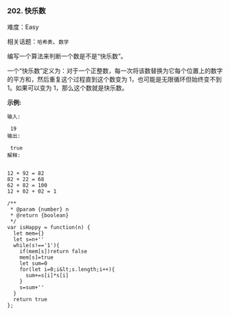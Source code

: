 ### 202. 快乐数

难度：Easy

相关话题：`哈希表`、`数学`

编写一个算法来判断一个数是不是&ldquo;快乐数&rdquo;。



一个&ldquo;快乐数&rdquo;定义为：对于一个正整数，每一次将该数替换为它每个位置上的数字的平方和，然后重复这个过程直到这个数变为 1，也可能是无限循环但始终变不到 1。如果可以变为 1，那么这个数就是快乐数。



 **示例:** 





```
输入:

 19
输出:

 true
解释: 


12 + 92 = 82
82 + 22 = 68
62 + 82 = 100
12 + 02 + 02 = 1

```


```
/**
 * @param {number} n
 * @return {boolean}
 */
var isHappy = function(n) {
  let mem={}
  let s=n+''
  while(s!=='1'){
    if(mem[s])return false
    mem[s]=true
    let sum=0
    for(let i=0;i&lt;s.length;i++){
      sum+=s[i]*s[i]
    }
    s=sum+''
  }
  return true
};



```

